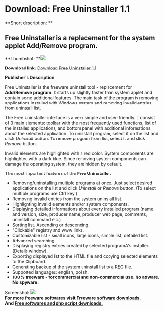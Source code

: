 # Download: Free Uninstaller 1.1

**Short description: **

## Free Uninstaller is a replacement for the system applet Add/Remove program.

  
**Thumbshot: **![](http://www.freewarefiles.com/screenshot/freeuninstaller1_md.gif)   
  
**Download link:** [Download Free Uninstaller 1.1](http://freesoftwares.boysofts.com/Free-Uninstaller_program_33856.html)  
  

**Publisher's Description**  
  

Free Uninstaller is the freeware uninstall tool - replacement for **Add/Remove
program**. It starts up slightly faster than system applet and contain some
additional features. The main task of the program is removing applications
installed with Windows system and removing invalid entries from uninstall
list.

The Free Uninstaller interface is a very simple and user-friendly. It consist
of 3 main elements: toolbar with the most frequently used functions, list of
the installed applications, and bottom panel with additional informations
about the selected application. To uninstall program, select it on the list
and click _Uninstall_ button. To remove program from list, select it and click
_Remove_ button.

Invalid elements are highlighted with a red color. System components are
highlighted with a dark blue. Since removing system components can damage the
operating system, they are hidden by default.

The most important features of the **Free Uninstaller**:

  * Removing/uninstalling multiple programs at once. Just select desired applications on the list and click _Uninstall_ or _Remove_ button. (To select multiple programs use Ctrl key.)
  * Removing invalid entries from the system uninstall list.
  * Highlighting invalid elements and/or system components.
  * Displaying detailed informations about every installed program (name and version, size, producer name, producer web page, comments, uninstall command etc.)
  * Sorting list. Ascending or descending.
  * "Clickable" registry and www links.
  * Customizable list - small icons, large icons, simple list, detailed list.
  * Advanced searching.
  * Displaying registry entries created by selected programA's installer. (Details window). 
  * Exporting displayed list to the HTML file and copying selected elements to the Clipboard.
  * Generating backup of the system uninstall list to a REG file.
  * Supported languages: english, polish.
  * **100% freeware - for commercial and non-commercial use. No adware. No spyware.**

  
  
Screenshot: ![](http://www.freewarefiles.com/screenshot/freeuninstaller1.gif)  
**For more freeware softwares visit [Freeware software downloads.](http://freesoftwares.boysofts.com/)**   
**And [Free softwares and php script downloads.](http://www.boysofts.com/)**

